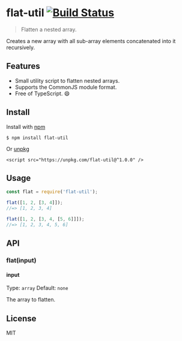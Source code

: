 # flat-util [![Build Status](https://travis-ci.com/jonkemp/flat-util.svg?branch=master)](https://travis-ci.com/jonkemp/flat-util)

> Flatten a nested array.

Creates a new array with all sub-array elements concatenated into it recursively.

## Features

- Small utility script to flatten nested arrays.
- Supports the CommonJS module format.
- Free of TypeScript. 😄


## Install

Install with [npm](https://npmjs.org/package/flat-util)

```
$ npm install flat-util
```

Or [unpkg](https://unpkg.com/flat-util/)

```
<script src="https://unpkg.com/flat-util@^1.0.0" />
```


## Usage

```js
const flat = require('flat-util');

flat([1, 2, [3, 4]]);
//=> [1, 2, 3, 4]

flat([1, 2, [3, 4, [5, 6]]]);
//=> [1, 2, 3, 4, 5, 6]
```


## API

### flat(input)

#### input

Type: `array`
Default: `none`

The array to flatten.

## License

MIT
